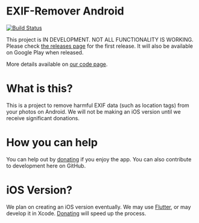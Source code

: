 # EXIF-Remover Android

[![Build Status](https://travis-ci.org/openssf/exif-remover-android.svg?branch=master)](https://travis-ci.org/openssf/exif-remover-android)

This project is IN DEVELOPMENT. NOT ALL FUNCTIONALITY IS WORKING. Please check [the releases page](https://github.com/openssf/exif-remover-android/releases) for the first release.
It will also be available on Google Play when released.

More details available on [our code page](https://code.openssf.org/exif-remover-android/).

# What is this?

This is a project to remove harmful EXIF data (such as location tags) from your photos on Android. We will not be making an iOS version until we receive significant donations.

# How you can help

You can help out by [donating](https://www.openssf.org/donate) if you enjoy the app. You can also contribute to development here on GitHub.

# iOS Version?

We plan on creating an iOS version eventually. We may use [Flutter](https://flutter.io), or may develop it in Xcode. [Donating](https://www.openssf.org/donate) will speed up the process.
